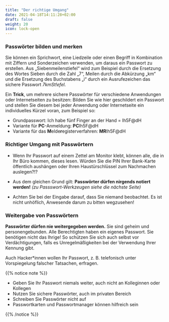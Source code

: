 ```yaml
---
title: "Der richtige Umgang"
date: 2021-04-18T14:11:28+02:00
draft: false
weight: 20
icon: lock-open
---
```


### Passwörter bilden und merken

Sie können ein Sprichwort, eine Liedzeile oder einen Begriff in Kombination mit Ziffern und Sonderzeichen verwenden, um daraus ein Passwort zu erstellen. Aus  „Siebenmeilenstiefel“ wird zum Beispiel durch die Ersetzung des Wortes Sieben durch die Zahl „7“, Meilen durch die Abkürzung „km“ und die Ersetzung des Buchstabens „i“ durch ein Ausrufezeichen das sichere Passwort *7kmSt!efel*.

Ein **Trick**, um mehrere sichere Passwörter für verschiedene Anwendungen oder Internetseiten zu besitzen: Bilden Sie wie hier geschildert ein Passwort und stellen Sie diesem bei jeder Anwendung oder Internetseite ein individuelles Kürzel voran, zum Beispiel so:

- Grundpasswort: Ich habe fünf Finger an der Hand = Ih5F@dH
- Variante für **PC**-Anmeldung: **PC**Ih5F@dH
- Variante für das **M**elde**r**egisterverfahren: **MR**Ih5F@dH

### Richtiger Umgang mit Passwörtern

- Wenn Ihr Passwort auf einem Zettel am Monitor klebt, können alle, die in Ihr Büro kommen, dieses lesen. Würden Sie die PIN Ihrer Bank-Karte öffentlich aushängen oder Ihren Haustürschlüssel zum Nachmachen auslegen?!?

- Aus dem gleichen Grund gilt: **Passwörter dürfen nirgends notiert werden!** *(zu Passswort-Werkzeugen siehe die nächste Seite)*
- Achten Sie bei der Eingabe darauf, dass Sie niemand beobachtet. Es ist nicht unhöflich, Anwesende darum zu bitten wegzusehen!


### Weitergabe von Passwörtern

**Passwörter dürfen nie weitergegeben werden.** Sie sind geheim und personengebunden. Alle Berechtigten haben ein eigenes Passwort. Sie benötigen nicht das Ihrige! So schützen Sie sich auch selbst vor Verdächtigungen, falls es Unregelmäßigkeiten bei der Verwendung Ihrer Kennung gibt.

Auch Hacker*innen wollen Ihr Passwort, z. B. telefonisch unter Vorspiegelung falscher Tatsachen, erfragen.

{{% notice note %}}

- Geben Sie Ihr Passwort niemals weiter, auch nicht an Kolleginnen oder Kollegen
- Nutzen Sie sichere Passwörter, auch im privaten Bereich
- Schreiben Sie Passwörter nicht auf
- Passwortkarten und Passwortmanager können hilfreich sein

{{% /notice %}}